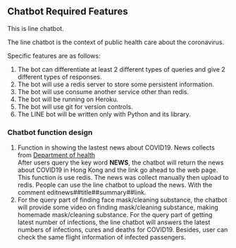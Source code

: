 

## Chatbot Required Features
This is line chatbot.

The line chatbot is the context of public health care about the coronavirus.

Specific features are as follows:
1. The bot can differentiate at least 2 different types of queries and give 2 different types of responses.
1. The bot will use a redis server to store some persistent information.
1. The bot will use consume another service other than redis.
1. The bot will be running on Heroku.
1. The bot will use git for version controls. 
1. The LINE bot will be written only with Python and its library. 


### Chatbot function design

1. Function in showing the lastest news about COVID19. News collects from [Department of health](https://www.coronavirus.gov.hk/eng/latest_news.html)  
   After users query the key word **NEWS**, the chatbot will return the news about COVID19 in Hong Kong and the link go ahead to the web page.  
   This function is use redis. The news was collect manually then upload to redis. People can use the line chatbot to upload the news. With the comment editnews##title##summary##link.
1. For the query part of finding face mask/cleaning substance, the chatbot will provide some video on finding mask/cleaning substance, making homemade mask/cleaning substance. For the query part of getting latest number of infections, the line chatbot will answers the latest numbers of infections, cures and deaths for COVID19. Besides, user can check the same flight information of infected passengers.

